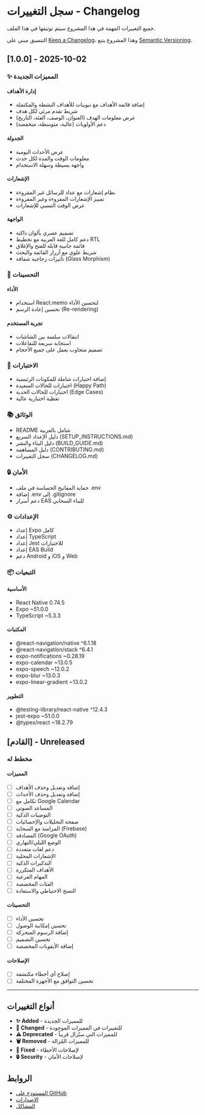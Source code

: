 # سجل التغييرات - Changelog

جميع التغييرات المهمة في هذا المشروع سيتم توثيقها في هذا الملف.

التنسيق مبني على [Keep a Changelog](https://keepachangelog.com/ar/1.0.0/)،
وهذا المشروع يتبع [Semantic Versioning](https://semver.org/lang/ar/).

## [1.0.0] - 2025-10-02

### ✨ المميزات الجديدة

#### إدارة الأهداف
- إضافة قائمة الأهداف مع تبويبات للأهداف النشطة والمكتملة
- شريط تقدم مرئي لكل هدف
- عرض معلومات الهدف (العنوان، الوصف، الفئة، التاريخ)
- دعم الأولويات (عالية، متوسطة، منخفضة)

#### الجدولة
- عرض الأحداث اليومية
- معلومات الوقت والمدة لكل حدث
- واجهة بسيطة وسهلة الاستخدام

#### الإشعارات
- نظام إشعارات مع عداد للرسائل غير المقروءة
- تمييز الإشعارات المقروءة وغير المقروءة
- عرض الوقت النسبي للإشعارات

#### الواجهة
- تصميم عصري بألوان داكنة
- دعم كامل للغة العربية مع تخطيط RTL
- قائمة جانبية قابلة للفتح والإغلاق
- شريط علوي مع أزرار القائمة والبحث
- تأثيرات زجاجية شفافة (Glass Morphism)

### 🔧 التحسينات

#### الأداء
- استخدام React.memo لتحسين الأداء
- تحسين إعادة الرسم (Re-rendering)

#### تجربة المستخدم
- انتقالات سلسة بين الشاشات
- استجابة سريعة للتفاعلات
- تصميم متجاوب يعمل على جميع الأحجام

### 🧪 الاختبارات

- إضافة اختبارات شاملة للمكونات الرئيسية
- اختبارات للحالات السعيدة (Happy Path)
- اختبارات للحالات الحدية (Edge Cases)
- تغطية اختبارية عالية

### 📚 الوثائق

- README شامل بالعربية
- دليل الإعداد السريع (SETUP_INSTRUCTIONS.md)
- دليل البناء والنشر (BUILD_GUIDE.md)
- دليل المساهمة (CONTRIBUTING.md)
- سجل التغييرات (CHANGELOG.md)

### 🔒 الأمان

- حماية المفاتيح الحساسة في ملف .env
- إضافة .env إلى .gitignore
- دعم أسرار EAS للبناء السحابي

### ⚙️ الإعدادات

- إعداد Expo كامل
- إعداد TypeScript
- إعداد Jest للاختبارات
- إعداد EAS Build
- دعم Android و iOS و Web

### 📦 التبعيات

#### الأساسية
- React Native 0.74.5
- Expo ~51.0.0
- TypeScript ~5.3.3

#### المكتبات
- @react-navigation/native ^6.1.18
- @react-navigation/stack ^6.4.1
- expo-notifications ~0.28.19
- expo-calendar ~13.0.5
- expo-speech ~12.0.2
- expo-blur ~13.0.3
- expo-linear-gradient ~13.0.2

#### التطوير
- @testing-library/react-native ^12.4.3
- jest-expo ~51.0.0
- @types/react ~18.2.79

## [القادم] - Unreleased

### مخطط له

#### المميزات
- [ ] إضافة وتعديل وحذف الأهداف
- [ ] إضافة وتعديل وحذف الأحداث
- [ ] تكامل مع Google Calendar
- [ ] المساعد الصوتي
- [ ] التوصيات الذكية
- [ ] صفحة التحليلات والإحصائيات
- [ ] المزامنة مع السحابة (Firebase)
- [ ] المصادقة (Google OAuth)
- [ ] الوضع الليلي/النهاري
- [ ] دعم لغات متعددة
- [ ] الإشعارات المحلية
- [ ] التذكيرات الذكية
- [ ] الأهداف المتكررة
- [ ] المهام الفرعية
- [ ] الفئات المخصصة
- [ ] النسخ الاحتياطي والاستعادة

#### التحسينات
- [ ] تحسين الأداء
- [ ] تحسين إمكانية الوصول
- [ ] إضافة الرسوم المتحركة
- [ ] تحسين التصميم
- [ ] إضافة الأيقونات المخصصة

#### الإصلاحات
- [ ] إصلاح أي أخطاء مكتشفة
- [ ] تحسين التوافق مع الأجهزة المختلفة

---

## أنواع التغييرات

- **✨ Added** - للمميزات الجديدة
- **🔧 Changed** - للتغييرات في المميزات الموجودة
- **⚠️ Deprecated** - للمميزات التي ستُزال قريباً
- **🗑️ Removed** - للمميزات المُزالة
- **🐛 Fixed** - لإصلاحات الأخطاء
- **🔒 Security** - لإصلاحات الأمان

## الروابط

- [المستودع على GitHub](https://github.com/yourusername/guide-yourself-)
- [الإصدارات](https://github.com/yourusername/guide-yourself-/releases)
- [المشاكل](https://github.com/yourusername/guide-yourself-/issues)
